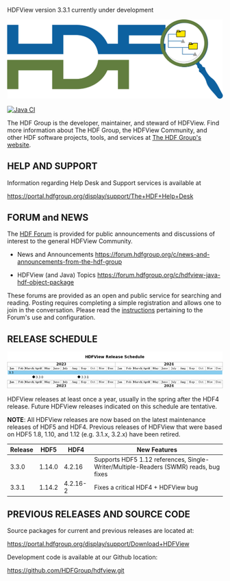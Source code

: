HDFView version 3.3.1 currently under development

![HDF5 Logo](src/HDFView.png)

[![Java CI](https://github.com/HDFGroup/hdfview/actions/workflows/ant.yml/badge.svg)](https://github.com/HDFGroup/hdfview/actions/workflows/ant.yml)

The HDF Group is the developer, maintainer, and steward of HDFView. Find more
information about The HDF Group, the HDFView Community, and other HDF software projects,
tools, and services at [The HDF Group's website](https://www.hdfgroup.org/). 


HELP AND SUPPORT
----------------
Information regarding Help Desk and Support services is available at

   https://portal.hdfgroup.org/display/support/The+HDF+Help+Desk



FORUM and NEWS
--------------
The [HDF Forum](https://forum.hdfgroup.org) is provided for public announcements and discussions
of interest to the general HDFView Community.

   - News and Announcements
   https://forum.hdfgroup.org/c/news-and-announcements-from-the-hdf-group

   - HDFView (and Java) Topics
   https://forum.hdfgroup.org/c/hdfview-java-hdf-object-package

These forums are provided as an open and public service for searching and reading.
Posting requires completing a simple registration and allows one to join in the
conversation.  Please read the [instructions](https://forum.hdfgroup.org/t/quickstart-guide-welcome-to-the-new-hdf-forum
) pertaining to the Forum's use and configuration.

RELEASE SCHEDULE
----------------

![HDFView release schedule](docs/img/release-schedule.png) 

HDFView releases at least once a year, usually in the spring after the HDF4
release. Future HDFView releases indicated on this schedule are tentative.

**NOTE**: All HDFView releases are now based on the latest maintenance releases
of HDF5 and HDF4. Previous releases of HDFView that were based on HDF5 1.8,
1.10, and 1.12 (e.g. 3.1.x, 3.2.x) have been retired.

| Release | HDF5 | HDF4 | New Features |
| ------- | ---- | ---- | ------------ |
| 3.3.0 | 1.14.0 | 4.2.16 | Supports HDF5 1.12 references, Single-Writer/Multiple-Readers (SWMR) reads, bug fixes |
| 3.3.1 | 1.14.2 | 4.2.16-2 | Fixes a critical HDF4 + HDFView bug |


PREVIOUS RELEASES AND SOURCE CODE
--------------------------------------------
Source packages for current and previous releases are located at:
    
   https://portal.hdfgroup.org/display/support/Download+HDFView

Development code is available at our Github location:
    
   https://github.com/HDFGroup/hdfview.git

